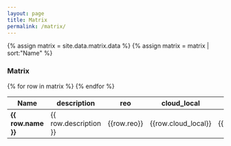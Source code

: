 ```yaml
---
layout: page
title: Matrix
permalink: /matrix/
---
```


<!-- Pulls from _data links -->
{% assign matrix = site.data.matrix.data %}
{% assign matrix = matrix | sort:"Name" %}

<h3>Matrix</h3>
<table width="100%">
  <thead>
    <tr>
      <th>Name</th>
      <th>description</th>
      <th>reo</th>
      <th>cloud_local</th>
      <th>cost</th>
      <th>open_source</th>
      <th>theming</th>
      <th>sentiment</th>
      <th>input</th>
      <th>output</th>
      <th>community</th>
      <th>nz_use</th>
      <th>link</th>
    </tr>
  </thead>
  <tbody>
    {% for row in matrix %}
      <tr>
        <td><strong>{{ row.name }}</strong></td>
        <td>{{ row.description }}</td>
        <td>{{row.reo}}</td>
        <td>{{row.cloud_local}}</td>
        <td>{{row.cost}}</td>
        <td>{{row.open_source}}</td>
        <td>{{row.theming}}</td>
        <td>{{row.sentiment}}</td>
        <td>{{row.input}}</td>
        <td>{{row.output}}</td>
        <td>{{row.community}}</td>
        <td>{{row.nz_use}}</td>
        <td>{{row.link}}</td>
      </tr>
    {% endfor %}
  </tbody>
</table>

